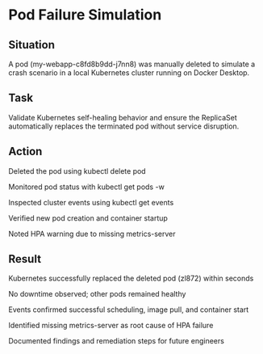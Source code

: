 # Pod Failure Simulation

## **Situation**
A pod (my-webapp-c8fd8b9dd-j7nn8) was manually deleted to simulate a crash scenario in a local Kubernetes cluster running on Docker Desktop.

## **Task**
Validate Kubernetes self-healing behavior and ensure the ReplicaSet automatically replaces the terminated pod without service disruption.

## **Action**
Deleted the pod using kubectl delete pod <pod-name>

Monitored pod status with kubectl get pods -w

Inspected cluster events using kubectl get events

Verified new pod creation and container startup

Noted HPA warning due to missing metrics-server

## **Result**
Kubernetes successfully replaced the deleted pod (zl872) within seconds

No downtime observed; other pods remained healthy

Events confirmed successful scheduling, image pull, and container start

Identified missing metrics-server as root cause of HPA failure

Documented findings and remediation steps for future engineers